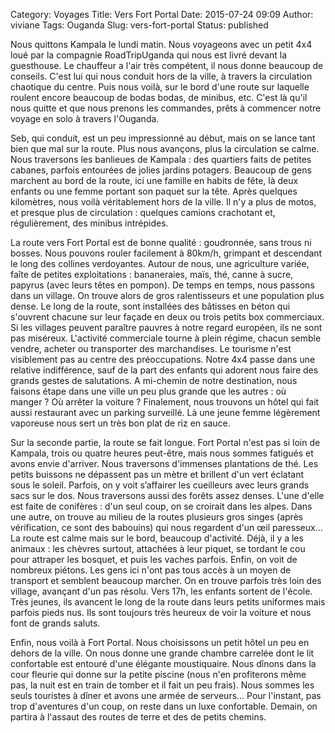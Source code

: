 Category: Voyages
Title: Vers Fort Portal
Date: 2015-07-24 09:09
Author: viviane
Tags: Ouganda
Slug: vers-fort-portal
Status: published

Nous quittons Kampala le lundi matin. Nous voyageons avec un petit 4x4 loué par la compagnie RoadTripUganda qui nous est livré devant la guesthouse. Le chauffeur a l'air très compétent, il nous donne beaucoup de conseils. C'est lui qui nous conduit hors de la ville, à travers la circulation chaotique du centre. Puis nous voilà, sur le bord d'une route sur laquelle roulent encore beaucoup de bodas bodas, de minibus, etc. C'est là qu'il nous quitte et que nous prenons les commandes, prêts à commencer notre voyage en solo à travers l'Ouganda.

Seb, qui conduit, est un peu impressionné au début, mais on se lance tant bien que mal sur la route. Plus nous avançons, plus la circulation se calme. Nous traversons les banlieues de Kampala : des quartiers faits de petites cabanes, parfois entourées de jolies jardins potagers. Beaucoup de gens marchent au bord de la route, ici une famille en habits de fête, là deux enfants ou une femme portant son paquet sur la tête. Après quelques kilomètres, nous voilà véritablement hors de la ville. Il n'y a plus de motos, et presque plus de circulation : quelques camions crachotant et, régulièrement, des minibus intrépides.

La route vers Fort Portal est de bonne qualité : goudronnée, sans trous ni bosses. Nous pouvons rouler facilement à 80km/h, grimpant et descendant le long des collines verdoyantes. Autour de nous, une agriculture variée, faîte de petites exploitations : bananeraies, maïs, thé, canne à sucre, papyrus (avec leurs têtes en pompon). De temps en temps, nous passons dans un village. On trouve alors de gros ralentisseurs et une population plus dense. Le long de la route, sont installées des bâtisses en béton qui s'ouvrent chacune sur leur façade en deux ou trois petits box commerciaux. Si les villages peuvent paraître pauvres à notre regard européen, ils ne sont pas miséreux. L'activité commerciale tourne à plein régime, chacun semble vendre, acheter ou transporter des marchandises. Le tourisme n'est visiblement pas au centre des préoccupations. Notre 4x4 passe dans une relative indifférence, sauf de la part des enfants qui adorent nous faire des grands gestes de salutations. A mi-chemin de notre destination, nous faisons étape dans une ville un peu plus grande que les autres : où manger ? Où arrêter la voiture ? Finalement, nous trouvons un hôtel qui fait aussi restaurant avec un parking surveillé. Là une jeune femme légèrement vaporeuse nous sert un très bon plat de riz en sauce.

Sur la seconde partie, la route se fait longue. Fort Portal n'est pas si loin de Kampala, trois ou quatre heures peut-être, mais nous sommes fatigués et avons envie d'arriver. Nous traversons d'immenses plantations de thé. Les petits buissons ne dépassent pas un mètre et brillent d'un vert éclatant sous le soleil. Parfois, on y voit s’affairer les cueilleurs avec leurs grands sacs sur le dos. Nous traversons aussi des forêts assez denses. L'une d'elle est faite de conifères : d'un seul coup, on se croirait dans les alpes. Dans une autre, on trouve au milieu de la routes plusieurs gros singes (après vérification, ce sont des babouins) qui nous regardent d'un œil paresseux... La route est calme mais sur le bord, beaucoup d'activité. Déjà, il y a les animaux : les chèvres surtout, attachées à leur piquet, se tordant le cou pour attraper les bosquet, et puis les vaches parfois. Enfin, on voit de nombreux piétons. Les gens ici n'ont pas tous accès à un moyen de transport et semblent beaucoup marcher. On en trouve parfois très loin des village, avançant d'un pas résolu. Vers 17h, les enfants sortent de l'école. Très jeunes, ils avancent le long de la route dans leurs petits uniformes mais parfois pieds nus. Ils sont toujours très heureux de voir la voiture et nous font de grands saluts.

Enfin, nous voilà à Fort Portal. Nous choisissons un petit hôtel un peu en dehors de la ville. On nous donne une grande chambre carrelée dont le lit confortable est entouré d'une élégante moustiquaire. Nous dînons dans la cour fleurie qui donne sur la petite piscine (nous n'en profiterons même pas, la nuit est en train de tomber et il fait un peu frais). Nous sommes les seuls touristes à dîner et avons une armée de serveurs... Pour l'instant, pas trop d'aventures d'un coup, on reste dans un luxe confortable. Demain, on partira à l'assaut des routes de terre et des de petits chemins.

